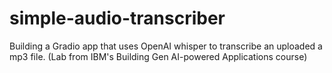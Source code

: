 # simple-audio-transcriber
Building a Gradio app that uses OpenAI whisper to transcribe an uploaded a mp3 file. (Lab from IBM's Building Gen AI-powered Applications course)
